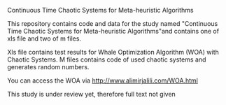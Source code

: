 Continuous Time Chaotic Systems for  Meta-heuristic Algorithms

This repository contains code and data for the study named "Continuous Time Chaotic Systems for Meta-heuristic Algorithms"and contains one of xls file and two of m files. 

Xls file contains test results for Whale Optimization Algorithm (WOA) with Chaotic Systems.
M files contains code of used chaotic systems and generates random numbers.

You can access the WOA via http://www.alimirjalili.com/WOA.html 

This study is under review yet, therefore full text not given
